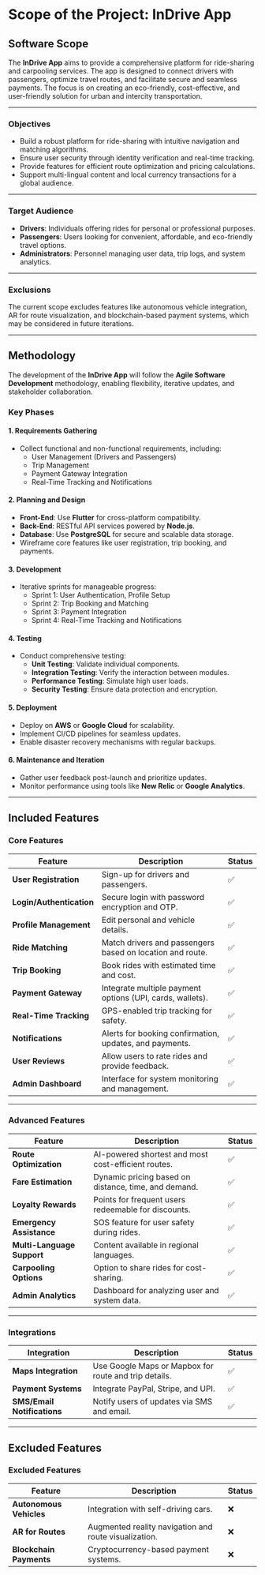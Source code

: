 # Scope of the Project: InDrive App

## Software Scope

The **InDrive App** aims to provide a comprehensive platform for ride-sharing and carpooling services. The app is designed to connect drivers with passengers, optimize travel routes, and facilitate secure and seamless payments. The focus is on creating an eco-friendly, cost-effective, and user-friendly solution for urban and intercity transportation.

---

### Objectives
- Build a robust platform for ride-sharing with intuitive navigation and matching algorithms.
- Ensure user security through identity verification and real-time tracking.
- Provide features for efficient route optimization and pricing calculations.
- Support multi-lingual content and local currency transactions for a global audience.

---

### Target Audience
- **Drivers**: Individuals offering rides for personal or professional purposes.
- **Passengers**: Users looking for convenient, affordable, and eco-friendly travel options.
- **Administrators**: Personnel managing user data, trip logs, and system analytics.

---

### Exclusions
The current scope excludes features like autonomous vehicle integration, AR for route visualization, and blockchain-based payment systems, which may be considered in future iterations.

---

## Methodology

The development of the **InDrive App** will follow the **Agile Software Development** methodology, enabling flexibility, iterative updates, and stakeholder collaboration.

### Key Phases

#### 1. **Requirements Gathering**
- Collect functional and non-functional requirements, including:
  - User Management (Drivers and Passengers)
  - Trip Management
  - Payment Gateway Integration
  - Real-Time Tracking and Notifications

#### 2. **Planning and Design**
- **Front-End**: Use **Flutter** for cross-platform compatibility.
- **Back-End**: RESTful API services powered by **Node.js**.
- **Database**: Use **PostgreSQL** for secure and scalable data storage.
- Wireframe core features like user registration, trip booking, and payments.

#### 3. **Development**
- Iterative sprints for manageable progress:
  - Sprint 1: User Authentication, Profile Setup
  - Sprint 2: Trip Booking and Matching
  - Sprint 3: Payment Integration
  - Sprint 4: Real-Time Tracking and Notifications

#### 4. **Testing**
- Conduct comprehensive testing:
  - **Unit Testing**: Validate individual components.
  - **Integration Testing**: Verify the interaction between modules.
  - **Performance Testing**: Simulate high user loads.
  - **Security Testing**: Ensure data protection and encryption.

#### 5. **Deployment**
- Deploy on **AWS** or **Google Cloud** for scalability.
- Implement CI/CD pipelines for seamless updates.
- Enable disaster recovery mechanisms with regular backups.

#### 6. **Maintenance and Iteration**
- Gather user feedback post-launch and prioritize updates.
- Monitor performance using tools like **New Relic** or **Google Analytics**.

---

## Included Features

### Core Features
| **Feature**             | **Description**                                              | **Status**    |
|-------------------------|-------------------------------------------------------------|---------------|
| **User Registration**    | Sign-up for drivers and passengers.                         | ✅ |
| **Login/Authentication** | Secure login with password encryption and OTP.              | ✅ |
| **Profile Management**   | Edit personal and vehicle details.                          | ✅ |
| **Ride Matching**         | Match drivers and passengers based on location and route.  | ✅ |
| **Trip Booking**         | Book rides with estimated time and cost.                   | ✅ |
| **Payment Gateway**      | Integrate multiple payment options (UPI, cards, wallets).   | ✅ |
| **Real-Time Tracking**   | GPS-enabled trip tracking for safety.                       | ✅ |
| **Notifications**        | Alerts for booking confirmation, updates, and payments.     | ✅ |
| **User Reviews**         | Allow users to rate rides and provide feedback.             | ✅ |
| **Admin Dashboard**      | Interface for system monitoring and management.             | ✅ |

---

### Advanced Features
| **Feature**              | **Description**                                            | **Status**    |
|--------------------------|-----------------------------------------------------------|---------------|
| **Route Optimization**    | AI-powered shortest and most cost-efficient routes.       | ✅ |
| **Fare Estimation**       | Dynamic pricing based on distance, time, and demand.      | ✅ |
| **Loyalty Rewards**       | Points for frequent users redeemable for discounts.       | ✅ |
| **Emergency Assistance**  | SOS feature for user safety during rides.                 | ✅ |
| **Multi-Language Support**| Content available in regional languages.                 | ✅ |
| **Carpooling Options**    | Option to share rides for cost-sharing.                   | ✅ |
| **Admin Analytics**       | Dashboard for analyzing user and system data.             | ✅ |

---

### Integrations
| **Integration**          | **Description**                                            | **Status**    |
|--------------------------|-----------------------------------------------------------|---------------|
| **Maps Integration**      | Use Google Maps or Mapbox for route and trip details.     | ✅ |
| **Payment Systems**       | Integrate PayPal, Stripe, and UPI.                        | ✅ |
| **SMS/Email Notifications**| Notify users of updates via SMS and email.               | ✅ |

---

## Excluded Features

### Excluded Features
| **Feature**               | **Description**                                          | **Status**    |
|---------------------------|---------------------------------------------------------|---------------|
| **Autonomous Vehicles**    | Integration with self-driving cars.                    | ❌ |
| **AR for Routes**          | Augmented reality navigation and route visualization.  | ❌ |
| **Blockchain Payments**    | Cryptocurrency-based payment systems.                  | ❌ |
